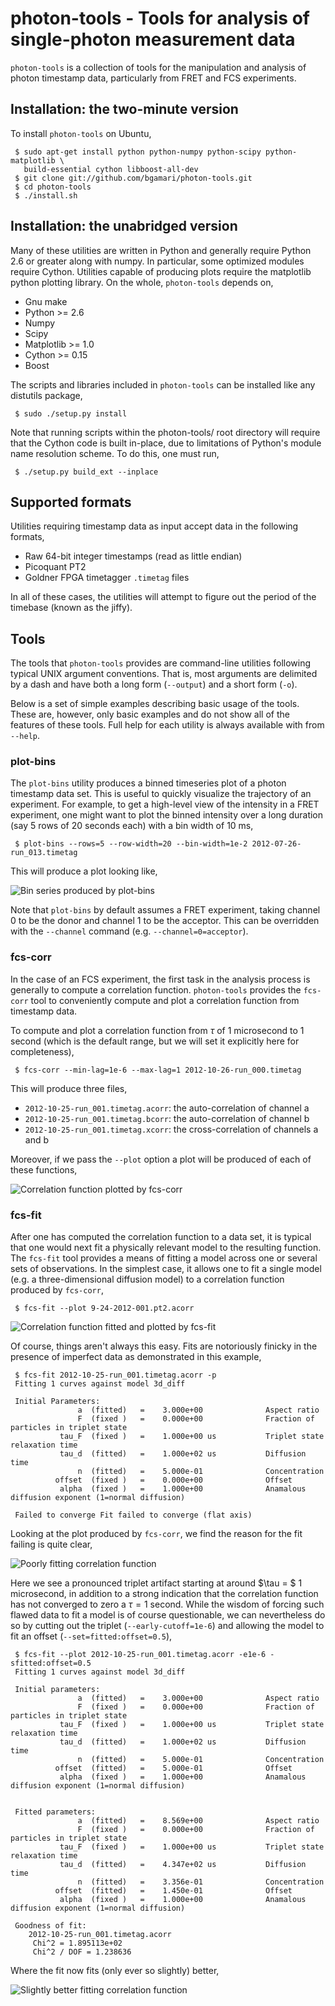 # photon-tools - Tools for analysis of single-photon measurement data

`photon-tools` is a collection of tools for the manipulation and
analysis of photon timestamp data, particularly from FRET and FCS
experiments.

## Installation: the two-minute version

To install `photon-tools` on Ubuntu,

     $ sudo apt-get install python python-numpy python-scipy python-matplotlib \
       build-essential cython libboost-all-dev
     $ git clone git://github.com/bgamari/photon-tools.git
     $ cd photon-tools
     $ ./install.sh

## Installation: the unabridged version

Many of these utilities are written in Python and generally require Python 2.6
or greater along with numpy. In particular, some optimized modules require
Cython. Utilities capable of producing plots require the matplotlib python
plotting library. On the whole, `photon-tools` depends on,

 * Gnu make
 * Python >= 2.6
 * Numpy
 * Scipy
 * Matplotlib >= 1.0
 * Cython >= 0.15
 * Boost

The scripts and libraries included in `photon-tools` can be installed
like any distutils package,

     $ sudo ./setup.py install

Note that running scripts within the photon-tools/ root directory will require
that the Cython code is built in-place, due to limitations of Python's module
name resolution scheme. To do this, one must run,

     $ ./setup.py build_ext --inplace


## Supported formats

Utilities requiring timestamp data as input accept data in the following formats,

 * Raw 64-bit integer timestamps (read as little endian)
 * Picoquant PT2
 * Goldner FPGA timetagger `.timetag` files
 
In all of these cases, the utilities will attempt to figure out the
period of the timebase (known as the jiffy).

## Tools

The tools that `photon-tools` provides are command-line utilities
following typical UNIX argument conventions. That is, most arguments
are delimited by a dash and have both a long form (`--output`) and a
short form (`-o`).

Below is a set of simple examples describing basic usage of the tools.
These are, however, only basic examples and do not show all of the
features of these tools. Full help for each utility is always
available with from `--help`.
 
### plot-bins

The `plot-bins` utility produces a binned timeseries plot of a photon
timestamp data set. This is useful to quickly visualize the trajectory
of an experiment.  For example, to get a high-level view of the
intensity in a FRET experiment, one might want to plot the binned
intensity over a long duration (say 5 rows of 20 seconds each) with a
bin width of 10 ms,

     $ plot-bins --rows=5 --row-width=20 --bin-width=1e-2 2012-07-26-run_013.timetag
     
This will produce a plot looking like,

![Bin series produced by plot-bins](doc/plot-bins-1.png)

Note that `plot-bins` by default assumes a FRET experiment, taking
channel 0 to be the donor and channel 1 to be the acceptor. This can
be overridden with the `--channel` command
(e.g. `--channel=0=acceptor`).

### fcs-corr

In the case of an FCS experiment, the first task in the analysis
process is generally to compute a correlation function. `photon-tools`
provides the `fcs-corr` tool to conveniently compute and plot a
correlation function from timestamp data.

To compute and plot a correlation function from $\tau$ of 1
microsecond to 1 second (which is the default range, but we will set
it explicitly here for completeness),

     $ fcs-corr --min-lag=1e-6 --max-lag=1 2012-10-26-run_000.timetag
     
This will produce three files,

 * `2012-10-25-run_001.timetag.acorr`: the auto-correlation of channel a
 * `2012-10-25-run_001.timetag.bcorr`: the auto-correlation of channel b
 * `2012-10-25-run_001.timetag.xcorr`: the cross-correlation of channels a and b

Moreover, if we pass the `--plot` option a plot will be produced of
each of these functions,

![Correlation function plotted by fcs-corr](doc/fcs-corr-1.png)

### fcs-fit

After one has computed the correlation function to a data set, it is
typical that one would next fit a physically relevant model to the
resulting function. The `fcs-fit` tool provides a means of fitting 
a model across one or several sets of observations. In the simplest
case, it allows one to fit a single model (e.g. a three-dimensional
diffusion model) to a correlation function produced by `fcs-corr`,

     $ fcs-fit --plot 9-24-2012-001.pt2.acorr
     
![Correlation function fitted and plotted by fcs-fit](doc/fcs-fit-1.png)

Of course, things aren't always this easy. Fits are notoriously
finicky in the presence of imperfect data as demonstrated in this
example,

     $ fcs-fit 2012-10-25-run_001.timetag.acorr -p
     Fitting 1 curves against model 3d_diff

     Initial Parameters:
                   a  (fitted)   =    3.000e+00              Aspect ratio
                   F  (fixed )   =    0.000e+00              Fraction of particles in triplet state
               tau_F  (fixed )   =    1.000e+00 us           Triplet state relaxation time
               tau_d  (fitted)   =    1.000e+02 us           Diffusion time
                   n  (fitted)   =    5.000e-01              Concentration
              offset  (fixed )   =    0.000e+00              Offset
               alpha  (fixed )   =    1.000e+00              Anamalous diffusion exponent (1=normal diffusion)

     Failed to converge Fit failed to converge (flat axis)

Looking at the plot produced by `fcs-corr`, we find the reason for the
fit failing is quite clear,

![Poorly fitting correlation function](doc/fcs-fit-2.png)

Here we see a pronounced triplet artifact starting at around $\tau = $
1 microsecond, in addition to a strong indication that the correlation
function has not converged to zero a $\tau = 1$ second. While the
wisdom of forcing such flawed data to fit a model is of course
questionable, we can nevertheless do so by cutting out the triplet
(`--early-cutoff=1e-6`) and allowing the model to fit an offset
(`--set=fitted:offset=0.5`),

     $ fcs-fit --plot 2012-10-25-run_001.timetag.acorr -e1e-6 -sfitted:offset=0.5
     Fitting 1 curves against model 3d_diff
     
     Initial parameters:
                   a  (fitted)   =    3.000e+00              Aspect ratio
                   F  (fixed )   =    0.000e+00              Fraction of particles in triplet state
               tau_F  (fixed )   =    1.000e+00 us           Triplet state relaxation time
               tau_d  (fitted)   =    1.000e+02 us           Diffusion time
                   n  (fitted)   =    5.000e-01              Concentration
              offset  (fitted)   =    5.000e-01              Offset
               alpha  (fixed )   =    1.000e+00              Anamalous diffusion exponent (1=normal diffusion)
     
     
     Fitted parameters:
                   a  (fitted)   =    8.569e+00              Aspect ratio
                   F  (fixed )   =    0.000e+00              Fraction of particles in triplet state
               tau_F  (fixed )   =    1.000e+00 us           Triplet state relaxation time
               tau_d  (fitted)   =    4.347e+02 us           Diffusion time
                   n  (fitted)   =    3.356e-01              Concentration
              offset  (fitted)   =    1.450e-01              Offset
               alpha  (fixed )   =    1.000e+00              Anamalous diffusion exponent (1=normal diffusion)
     
     Goodness of fit:
        2012-10-25-run_001.timetag.acorr
         Chi^2 = 1.895113e+02
         Chi^2 / DOF = 1.238636

Where the fit now fits (only ever so slightly) better,

![Slightly better fitting correlation function](doc/fcs-fit-3.png)
